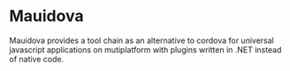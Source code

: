 # Mauidova
Mauidova provides a tool chain as an alternative to cordova for universal javascript applications on mutiplatform with plugins written in .NET instead of native code.
